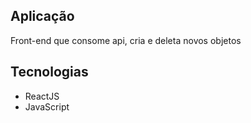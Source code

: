 ## Aplicação

Front-end que consome api, cria e deleta novos objetos

## Tecnologias

- ReactJS
- JavaScript
